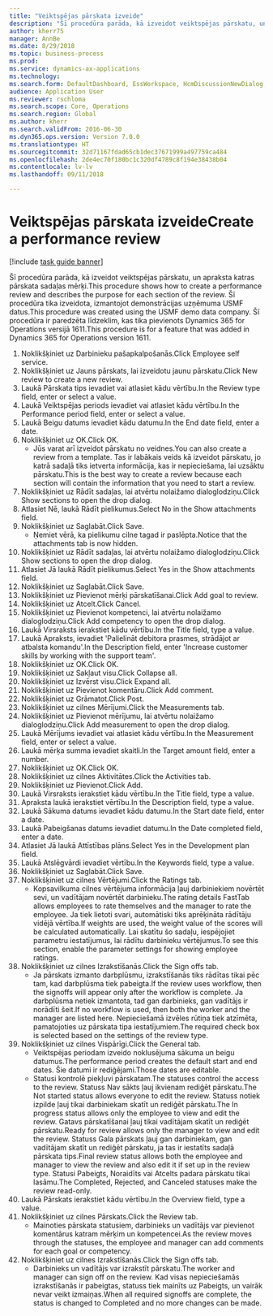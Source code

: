 ```yaml
--- 
title: "Veiktspējas pārskata izveide"
description: "Šī procedūra parāda, kā izveidot veiktspējas pārskatu, un apraksta katras pārskata sadaļas mērķi."
author: kherr75
manager: AnnBe
ms.date: 8/29/2018
ms.topic: business-process
ms.prod: 
ms.service: dynamics-ax-applications
ms.technology: 
ms.search.form: DefaultDashboard, EssWorkspace, HcmDiscussionNewDialog, HcmDiscussion, HcmDiscussionChangeSettings, HcmDiscussionAddGoalDialog, HcmTopicCreate, HcmMeasurementDetailDialog, HcmPerfJournalAdd
audience: Application User
ms.reviewer: rschloma
ms.search.scope: Core, Operations
ms.search.region: Global
ms.author: kherr
ms.search.validFrom: 2016-06-30
ms.dyn365.ops.version: Version 7.0.0
ms.translationtype: HT
ms.sourcegitcommit: 32d71167fdad65cb1dec37671999a497759ca484
ms.openlocfilehash: 2de4ec70f180bc1c320df4789c8f194e38438b04
ms.contentlocale: lv-lv
ms.lasthandoff: 09/11/2018

---
```

# <a name="create-a-performance-review"></a><span data-ttu-id="ce7f9-103">Veiktspējas pārskata izveide</span><span class="sxs-lookup"><span data-stu-id="ce7f9-103">Create a performance review</span></span>

[!include [task guide banner](../../includes/task-guide-banner.md)]

<span data-ttu-id="ce7f9-104">Šī procedūra parāda, kā izveidot veiktspējas pārskatu, un apraksta katras pārskata sadaļas mērķi.</span><span class="sxs-lookup"><span data-stu-id="ce7f9-104">This procedure shows how to create a performance review and describes the purpose for each section of the review.</span></span> <span data-ttu-id="ce7f9-105">Šī procedūra tika izveidota, izmantojot demonstrācijas uzņēmuma USMF datus.</span><span class="sxs-lookup"><span data-stu-id="ce7f9-105">This procedure was created using the USMF demo data company.</span></span> <span data-ttu-id="ce7f9-106">Šī procedūra ir paredzēta līdzeklim, kas tika pievienots Dynamics 365 for Operations versijā 1611.</span><span class="sxs-lookup"><span data-stu-id="ce7f9-106">This procedure is for a feature that was added in Dynamics 365 for Operations version 1611.</span></span>

1. <span data-ttu-id="ce7f9-107">Noklikšķiniet uz Darbinieku pašapkalpošanās.</span><span class="sxs-lookup"><span data-stu-id="ce7f9-107">Click Employee self service.</span></span>
2. <span data-ttu-id="ce7f9-108">Noklikšķiniet uz Jauns pārskats, lai izveidotu jaunu pārskatu.</span><span class="sxs-lookup"><span data-stu-id="ce7f9-108">Click New review to create a new review.</span></span>
3. <span data-ttu-id="ce7f9-109">Laukā Pārskata tips ievadiet vai atlasiet kādu vērtību.</span><span class="sxs-lookup"><span data-stu-id="ce7f9-109">In the Review type field, enter or select a value.</span></span>
4. <span data-ttu-id="ce7f9-110">Laukā Veiktspējas periods ievadiet vai atlasiet kādu vērtību.</span><span class="sxs-lookup"><span data-stu-id="ce7f9-110">In the Performance period field, enter or select a value.</span></span>
5. <span data-ttu-id="ce7f9-111">Laukā Beigu datums ievadiet kādu datumu.</span><span class="sxs-lookup"><span data-stu-id="ce7f9-111">In the End date field, enter a date.</span></span>
6. <span data-ttu-id="ce7f9-112">Noklikšķiniet uz OK.</span><span class="sxs-lookup"><span data-stu-id="ce7f9-112">Click OK.</span></span>
    * <span data-ttu-id="ce7f9-113">Jūs varat arī izveidot pārskatu no veidnes.</span><span class="sxs-lookup"><span data-stu-id="ce7f9-113">You can also create a review from a template.</span></span> <span data-ttu-id="ce7f9-114">Tas ir labākais veids kā izveidot pārskatu, jo katrā sadaļā tiks ietverta informācija, kas ir nepieciešama, lai uzsāktu pārskatu.</span><span class="sxs-lookup"><span data-stu-id="ce7f9-114">This is the best way to create a review because each section will contain the information that you need to start a review.</span></span>  
7. <span data-ttu-id="ce7f9-115">Noklikšķiniet uz Rādīt sadaļas, lai atvērtu nolaižamo dialoglodziņu.</span><span class="sxs-lookup"><span data-stu-id="ce7f9-115">Click Show sections to open the drop dialog.</span></span>
8. <span data-ttu-id="ce7f9-116">Atlasiet Nē, laukā Rādīt pielikumus.</span><span class="sxs-lookup"><span data-stu-id="ce7f9-116">Select No in the Show attachments field.</span></span>
9. <span data-ttu-id="ce7f9-117">Noklikšķiniet uz Saglabāt.</span><span class="sxs-lookup"><span data-stu-id="ce7f9-117">Click Save.</span></span>
    * <span data-ttu-id="ce7f9-118">Ņemiet vērā, ka pielikumu cilne tagad ir paslēpta.</span><span class="sxs-lookup"><span data-stu-id="ce7f9-118">Notice that the attachments tab is now hidden.</span></span>  
10. <span data-ttu-id="ce7f9-119">Noklikšķiniet uz Rādīt sadaļas, lai atvērtu nolaižamo dialoglodziņu.</span><span class="sxs-lookup"><span data-stu-id="ce7f9-119">Click Show sections to open the drop dialog.</span></span>
11. <span data-ttu-id="ce7f9-120">Atlasiet Jā laukā Rādīt pielikumus.</span><span class="sxs-lookup"><span data-stu-id="ce7f9-120">Select Yes in the Show attachments field.</span></span>
12. <span data-ttu-id="ce7f9-121">Noklikšķiniet uz Saglabāt.</span><span class="sxs-lookup"><span data-stu-id="ce7f9-121">Click Save.</span></span>
13. <span data-ttu-id="ce7f9-122">Noklikšķiniet uz Pievienot mērķi pārskatīšanai.</span><span class="sxs-lookup"><span data-stu-id="ce7f9-122">Click Add goal to review.</span></span>
14. <span data-ttu-id="ce7f9-123">Noklikšķiniet uz Atcelt.</span><span class="sxs-lookup"><span data-stu-id="ce7f9-123">Click Cancel.</span></span>
15. <span data-ttu-id="ce7f9-124">Noklikšķiniet uz Pievienot kompetenci, lai atvērtu nolaižamo dialoglodziņu.</span><span class="sxs-lookup"><span data-stu-id="ce7f9-124">Click Add competency to open the drop dialog.</span></span>
16. <span data-ttu-id="ce7f9-125">Laukā Virsraksts ierakstiet kādu vērtību.</span><span class="sxs-lookup"><span data-stu-id="ce7f9-125">In the Title field, type a value.</span></span>
17. <span data-ttu-id="ce7f9-126">Laukā Apraksts, ievadiet 'Palielināt debitora prasmes, strādājot ar atbalsta komandu'.</span><span class="sxs-lookup"><span data-stu-id="ce7f9-126">In the Description field, enter 'Increase customer skills by working with the support team'.</span></span>
18. <span data-ttu-id="ce7f9-127">Noklikšķiniet uz OK.</span><span class="sxs-lookup"><span data-stu-id="ce7f9-127">Click OK.</span></span>
19. <span data-ttu-id="ce7f9-128">Noklikšķiniet uz Sakļaut visu.</span><span class="sxs-lookup"><span data-stu-id="ce7f9-128">Click Collapse all.</span></span>
20. <span data-ttu-id="ce7f9-129">Noklikšķiniet uz Izvērst visu.</span><span class="sxs-lookup"><span data-stu-id="ce7f9-129">Click Expand all.</span></span>
21. <span data-ttu-id="ce7f9-130">Noklikšķiniet uz Pievienot komentāru.</span><span class="sxs-lookup"><span data-stu-id="ce7f9-130">Click Add comment.</span></span>
22. <span data-ttu-id="ce7f9-131">Noklikšķiniet uz Grāmatot.</span><span class="sxs-lookup"><span data-stu-id="ce7f9-131">Click Post.</span></span>
23. <span data-ttu-id="ce7f9-132">Noklikšķiniet uz cilnes Mērījumi.</span><span class="sxs-lookup"><span data-stu-id="ce7f9-132">Click the Measurements tab.</span></span>
24. <span data-ttu-id="ce7f9-133">Noklikšķiniet uz Pievienot mērījumu, lai atvērtu nolaižamo dialoglodziņu.</span><span class="sxs-lookup"><span data-stu-id="ce7f9-133">Click Add measurement to open the drop dialog.</span></span>
25. <span data-ttu-id="ce7f9-134">Laukā Mērījums ievadiet vai atlasiet kādu vērtību.</span><span class="sxs-lookup"><span data-stu-id="ce7f9-134">In the Measurement field, enter or select a value.</span></span>
26. <span data-ttu-id="ce7f9-135">Laukā mērķa summa ievadiet skaitli.</span><span class="sxs-lookup"><span data-stu-id="ce7f9-135">In the Target amount field, enter a number.</span></span>
27. <span data-ttu-id="ce7f9-136">Noklikšķiniet uz OK.</span><span class="sxs-lookup"><span data-stu-id="ce7f9-136">Click OK.</span></span>
28. <span data-ttu-id="ce7f9-137">Noklikšķiniet uz cilnes Aktivitātes.</span><span class="sxs-lookup"><span data-stu-id="ce7f9-137">Click the Activities tab.</span></span>
29. <span data-ttu-id="ce7f9-138">Noklikšķiniet uz Pievienot.</span><span class="sxs-lookup"><span data-stu-id="ce7f9-138">Click Add.</span></span>
30. <span data-ttu-id="ce7f9-139">Laukā Virsraksts ierakstiet kādu vērtību.</span><span class="sxs-lookup"><span data-stu-id="ce7f9-139">In the Title field, type a value.</span></span>
31. <span data-ttu-id="ce7f9-140">Apraksta laukā ierakstiet vērtību.</span><span class="sxs-lookup"><span data-stu-id="ce7f9-140">In the Description field, type a value.</span></span>
32. <span data-ttu-id="ce7f9-141">Laukā Sākuma datums ievadiet kādu datumu.</span><span class="sxs-lookup"><span data-stu-id="ce7f9-141">In the Start date field, enter a date.</span></span>
33. <span data-ttu-id="ce7f9-142">Laukā Pabeigšanas datums ievadiet datumu.</span><span class="sxs-lookup"><span data-stu-id="ce7f9-142">In the Date completed field, enter a date.</span></span>
34. <span data-ttu-id="ce7f9-143">Atlasiet Jā laukā Attīstības plāns.</span><span class="sxs-lookup"><span data-stu-id="ce7f9-143">Select Yes in the Development plan field.</span></span>
35. <span data-ttu-id="ce7f9-144">Laukā Atslēgvārdi ievadiet vērtību.</span><span class="sxs-lookup"><span data-stu-id="ce7f9-144">In the Keywords field, type a value.</span></span>
36. <span data-ttu-id="ce7f9-145">Noklikšķiniet uz Saglabāt.</span><span class="sxs-lookup"><span data-stu-id="ce7f9-145">Click Save.</span></span>
37. <span data-ttu-id="ce7f9-146">Noklikšķiniet uz cilnes Vērtējumi.</span><span class="sxs-lookup"><span data-stu-id="ce7f9-146">Click the Ratings tab.</span></span>
    * <span data-ttu-id="ce7f9-147">Kopsavilkuma cilnes vērtējuma informācija ļauj darbiniekiem novērtēt sevi, un vadītājam novērtēt darbinieku.</span><span class="sxs-lookup"><span data-stu-id="ce7f9-147">The rating details FastTab allows employees to rate themselves and the manager to rate the employee.</span></span> <span data-ttu-id="ce7f9-148">Ja tiek lietoti svari, automātiski tiks aprēķināta rādītāju vidējā vērtība.</span><span class="sxs-lookup"><span data-stu-id="ce7f9-148">If weights are used, the weight value of the scores will be calculated automatically.</span></span>    <span data-ttu-id="ce7f9-149">Lai skatītu šo sadaļu, iespējojiet parametru iestatījumus, lai rādītu darbinieku vērtējumus.</span><span class="sxs-lookup"><span data-stu-id="ce7f9-149">To see this section, enable the parameter settings for showing employee ratings.</span></span>  
38. <span data-ttu-id="ce7f9-150">Noklikšķiniet uz cilnes Izrakstīšanās.</span><span class="sxs-lookup"><span data-stu-id="ce7f9-150">Click the Sign offs tab.</span></span>
    * <span data-ttu-id="ce7f9-151">Ja pārskats izmanto darbplūsmu, izrakstīšanās tiks rādītas tikai pēc tam, kad darbplūsma tiek pabeigta.</span><span class="sxs-lookup"><span data-stu-id="ce7f9-151">If the review uses workflow, then the signoffs will appear only after the workflow is complete.</span></span> <span data-ttu-id="ce7f9-152">Ja darbplūsma netiek izmantota, tad gan darbinieks, gan vadītājs ir norādīti šeit.</span><span class="sxs-lookup"><span data-stu-id="ce7f9-152">If no workflow is used, then both the worker and the manager are listed here.</span></span> <span data-ttu-id="ce7f9-153">Nepieciešamā izvēles rūtiņa tiek atzīmēta, pamatojoties uz pārskata tipa iestatījumiem.</span><span class="sxs-lookup"><span data-stu-id="ce7f9-153">The required check box is selected based on the settings of the review type.</span></span>  
39. <span data-ttu-id="ce7f9-154">Noklikšķiniet uz cilnes Vispārīgi.</span><span class="sxs-lookup"><span data-stu-id="ce7f9-154">Click the General tab.</span></span>
    * <span data-ttu-id="ce7f9-155">Veiktspējas periodam izveido noklusējuma sākuma un beigu datumus.</span><span class="sxs-lookup"><span data-stu-id="ce7f9-155">The performance period creates the default start and end dates.</span></span> <span data-ttu-id="ce7f9-156">Šie datumi ir rediģējami.</span><span class="sxs-lookup"><span data-stu-id="ce7f9-156">Those dates are editable.</span></span>  
    * <span data-ttu-id="ce7f9-157">Statusi kontrolē piekļuvi pārskatam.</span><span class="sxs-lookup"><span data-stu-id="ce7f9-157">The statuses control the access to the review.</span></span> <span data-ttu-id="ce7f9-158">Statuss Nav sākts ļauj ikvienam rediģēt pārskatu.</span><span class="sxs-lookup"><span data-stu-id="ce7f9-158">The Not started status allows everyone to edit the review.</span></span> <span data-ttu-id="ce7f9-159">Statuss notiek izpilde ļauj tikai darbiniekam skatīt un rediģēt pārskatu.</span><span class="sxs-lookup"><span data-stu-id="ce7f9-159">The In progress status allows only the employee to view and edit the review.</span></span> <span data-ttu-id="ce7f9-160">Gatavs pārskatīšanai ļauj tikai vadītājam skatīt un rediģēt pārskatu.</span><span class="sxs-lookup"><span data-stu-id="ce7f9-160">Ready for review allows only the manager to view and edit the review.</span></span> <span data-ttu-id="ce7f9-161">Statuss Gala pārskats ļauj gan darbiniekam, gan vadītājam skatīt un rediģēt pārskatu, ja tas ir iestatīts sadaļā pārskata tips.</span><span class="sxs-lookup"><span data-stu-id="ce7f9-161">Final review status allows both the employee and manager to view the review and also edit it if set up in the review type.</span></span> <span data-ttu-id="ce7f9-162">Statusi Pabeigts, Noraidīts vai Atcelts padara pārskatu tikai lasāmu.</span><span class="sxs-lookup"><span data-stu-id="ce7f9-162">The Completed, Rejected, and Canceled statuses make the review read-only.</span></span>  
40. <span data-ttu-id="ce7f9-163">Laukā Pārskats ierakstiet kādu vērtību.</span><span class="sxs-lookup"><span data-stu-id="ce7f9-163">In the Overview field, type a value.</span></span>
41. <span data-ttu-id="ce7f9-164">Noklikšķiniet uz cilnes Pārskats.</span><span class="sxs-lookup"><span data-stu-id="ce7f9-164">Click the Review tab.</span></span>
    * <span data-ttu-id="ce7f9-165">Mainoties pārskata statusiem, darbinieks un vadītājs var pievienot komentārus katram mērķim un kompetencei.</span><span class="sxs-lookup"><span data-stu-id="ce7f9-165">As the review moves through the statuses, the employee and manager can add comments for each goal or competency.</span></span>  
42. <span data-ttu-id="ce7f9-166">Noklikšķiniet uz cilnes Izrakstīšanās.</span><span class="sxs-lookup"><span data-stu-id="ce7f9-166">Click the Sign offs tab.</span></span>
    * <span data-ttu-id="ce7f9-167">Darbinieks un vadītājs var izrakstīt pārskatu.</span><span class="sxs-lookup"><span data-stu-id="ce7f9-167">The worker and manager can sign off on the review.</span></span> <span data-ttu-id="ce7f9-168">Kad visas nepieciešamās izrakstīšanās ir pabeigtas, statuss tiek mainīts uz Pabeigts, un vairāk nevar veikt izmaiņas.</span><span class="sxs-lookup"><span data-stu-id="ce7f9-168">When all required signoffs are complete, the status is changed to Completed and no more changes can be made.</span></span>  


